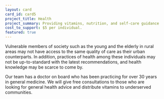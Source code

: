 ```yaml
---
layout: card
card_id: card5
project_title: Health
project_summary: Providing vitamins, nutrition, and self-care guidance.
cost_to_support: $5 per individual.
featured: true
---
```

<p>Vulnerable members of society such as the young and the elderly in rural areas may not have access to the same quality of care as their urban counterparts. In addition, practices of health among these individuals may not be up-to-standard with the latest recommendations, and health knowledge may be scarce to come by.</p>

<p>Our team has a doctor on board who has been practicing for over 30 years in general medicine. We will give free consultations to those who are looking for general health advice and distribute vitamins to underserved communities.</p>
